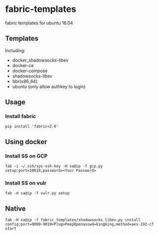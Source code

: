 # fabric-templates

fabric templates for ubuntu 16.04

## Templates

Including:

* docker_shadowsocks-libev
* docker-ce
* docker-compose
* shadowsocks-libev
* bbr(x86_64)
* ubuntu (only allow authkey to login)

## Usage

### Install fabric 

```
pip install 'fabric<2.0'
```


## Using docker

### Install SS on GCP

```
fab -i ~/.ssh/vps-ssh-key -H sa@ip -f gcp.py setup:port=10018,password=<Your Password>

```

### Install SS on vulr

```
fab -H sa@ip -f vulr.py setup

```

## Native

```
fab -H sa@ip -f fabric_templates/shadowsocks_libev.py install config:port=9000-9010<Plug>PeepOpenasswd=kingking,method=aes-192-cf start

```
